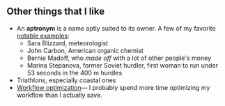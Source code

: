 ## Other things that I like ##

- An **aptronym** is a name aptly suited to its owner. A few of my favorite [notable examples](http://en.wikipedia.org/wiki/Aptronym#Notable_examples):
  - Sara Blizzard, meteorologist
  - John Carbon, American organic chemist
  - Bernie Madoff, who *made off* with a lot of other people's money
  - Marina Stepanova, former Soviet hurdler, first woman to run under 53 seconds in the 400 m hurdles
- Triathlons, especially coastal ones
- [Workflow optimization](./posts/workflow-optimizations-customizations)–– I probably spend more time optimizing my workflow than I actually save.